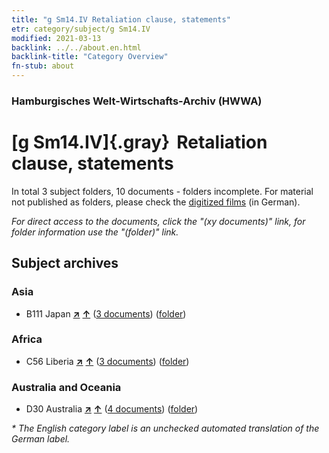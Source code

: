 ```yaml
---
title: "g Sm14.IV Retaliation clause, statements"
etr: category/subject/g Sm14.IV
modified: 2021-03-13
backlink: ../../about.en.html
backlink-title: "Category Overview"
fn-stub: about
---
```


### Hamburgisches Welt-Wirtschafts-Archiv (HWWA)
# [g Sm14.IV]{.gray}&#8201; Retaliation clause, statements&#160; 





In total 3 subject folders, 10 documents - folders incomplete.
For material not published as folders, please check the [digitized films](/film/h1_sh) (in German).

_For direct access to the documents, click the "(xy documents)" link, for folder information use the "(folder)" link._

## Subject archives



### Asia

- B111 Japan [**&nearr;**](../../../geo/i/141272/about.en.html "Japan (all folders)") [**&uarr;**](../../../geo/about.en.html#B111 "Country category system") (<a href="https://pm20.zbw.eu/dfgview/sh/141272,144588" title="about: Japan : Retaliation clause, statements" target="_blank">3 documents</a>) ([folder](../../../../folder/sh/1412xx/141272/1445xx/144588/about.en.html))

### Africa

- C56 Liberia [**&nearr;**](../../../geo/i/141405/about.en.html "Liberia (all folders)") [**&uarr;**](../../../geo/about.en.html#C56 "Country category system") (<a href="https://pm20.zbw.eu/dfgview/sh/141405,144588" title="about: Liberia : Retaliation clause, statements" target="_blank">3 documents</a>) ([folder](../../../../folder/sh/1414xx/141405/1445xx/144588/about.en.html))

### Australia and Oceania

- D30 Australia [**&nearr;**](../../../geo/i/141621/about.en.html "Australia (all folders)") [**&uarr;**](../../../geo/about.en.html#D30 "Country category system") (<a href="https://pm20.zbw.eu/dfgview/sh/141621,144588" title="about: Australia : Retaliation clause, statements" target="_blank">4 documents</a>) ([folder](../../../../folder/sh/1416xx/141621/1445xx/144588/about.en.html))


_* The English category label is an unchecked automated translation of the German label._

